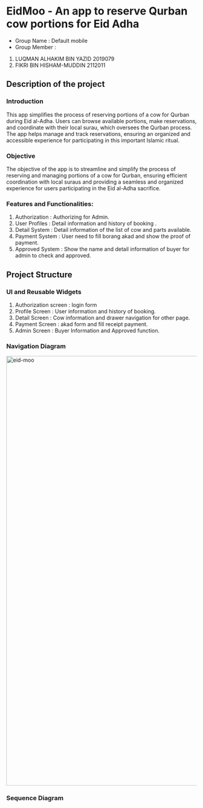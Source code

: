 # EidMoo - An app to reserve Qurban cow portions for Eid Adha

- Group Name : Default mobile
- Group Member : 
1. LUQMAN ALHAKIM BIN YAZID 2019079		
2. FIKRI BIN HISHAM-MUDDIN 2112011

## Description of the project
### Introduction
This app simplifies the process of reserving portions of a cow for Qurban during Eid al-Adha. Users can browse available portions, make reservations, and coordinate with their local surau, which oversees the Qurban process. The app helps manage and track reservations, ensuring an organized and accessible experience for participating in this important Islamic ritual.
### Objective
The objective of the app is to streamline and simplify the process of reserving and managing portions of a cow for Qurban, ensuring efficient coordination with local suraus and providing a seamless and organized experience for users participating in the Eid al-Adha sacrifice.
### Features and Functionalities:
1. Authorization : Authorizing for Admin. 
2. User Profiles : Detail information and history of booking .
3. Detail System : Detail information of the list of cow and parts available.
4. Payment System : User need to fill borang akad and show the proof of payment.
5. Approved System : Show the name and detail information of buyer for admin to check and approved.

## Project Structure
### UI and Reusable Widgets
1. Authorization screen : login form
2. Profile Screen : User information and history of booking.
3. Detail Screen : Cow information and drawer navigation for other page. 
4. Payment Screen : akad form and fill receipt payment.
5. Admin Screen : Buyer Information and Approved function.

### Navigation Diagram
<img width="1138" alt="eid-moo" src="https://github.com/lqmanalhakim/eid_moo/assets/75507209/bddd50cd-7645-4435-af7c-1bcfb72051b7">

### Sequence Diagram